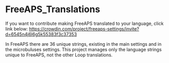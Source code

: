 # FreeAPS_Translations

If you want to contribute making FreeAPS translated to your language, click link below:
https://crowdin.com/project/freeaps-settings/invite?d=6545n4j6l6g5k55383f3c37353

In FreeAPS there are 36 unique strings, existing in the main settings and in the microbuluses settings. This project manages only the language strings unique to FreeAPS, not the other Loop translations.
